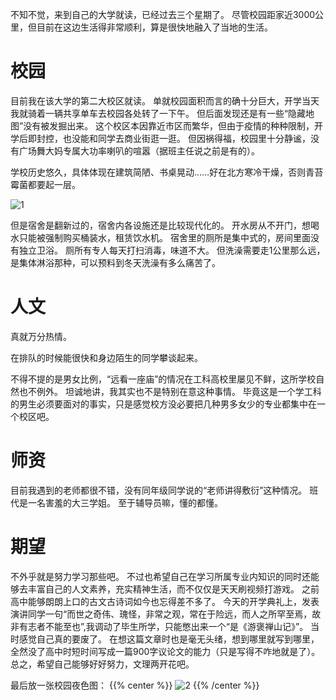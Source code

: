 
不知不觉，来到自己的大学就读，已经过去三个星期了。
尽管校园距家近3000公里，但目前在这边生活得非常顺利，算是很快地融入了当地的生活。

# 校园 
目前我在该大学的第二大校区就读。
单就校园面积而言的确十分巨大，开学当天我就骑着一辆共享单车去校园各处转了一下午。
但后面发现还是有一些“隐藏地图”没有被发掘出来。
这个校区本因靠近市区而繁华，但由于疫情的种种限制，开学后即封控，也没能和同学去商业街逛一逛。
但因祸得福，校园里十分静谧，没有广场舞大妈专属大功率喇叭的喧嚣（据班主任说之前是有的）。

学校历史悠久，具体体现在建筑简陋、书桌晃动……好在北方寒冷干燥，否则青苔霉菌都要起一层。

![1](https://pic.imgdb.cn/item/6322e3ca16f2c2beb1fe5d18.jpg "教学楼")

但是宿舍是翻新过的，宿舍内各设施还是比较现代化的。
开水房从不开门，想喝水只能被强制购买桶装水，租赁饮水机。
宿舍里的厕所是集中式的，房间里面没有独立卫浴。
厕所有专人每天打扫消毒，味道不大。
但洗澡需要走1公里那么远，是集体淋浴那种，可以预料到冬天洗澡有多么痛苦了。

# 人文 
真就万分热情。

在排队的时候能很快和身边陌生的同学攀谈起来。

不得不提的是男女比例，“远看一座庙”的情况在工科高校里屡见不鲜，这所学校自然也不例外。
坦诚地讲，我其实也不是特别在意这种事情。
毕竟这是一个学工科的男生必须要面对的事实，只是感觉校方没必要把几种男多女少的专业都集中在一个校区吧。

# 师资 
目前我遇到的老师都很不错，没有同年级同学说的“老师讲得敷衍”这种情况。
班代是一名害羞的大三学姐。
至于辅导员嘛，懂的都懂。

# 期望 
不外乎就是努力学习那些吧。
不过也希望自己在学习所属专业内知识的同时还能够去丰富自己的人文素养，充实精神生活，而不仅仅是天天刷视频打游戏。
之前高中能够朗朗上口的古文古诗词如今也忘得差不多了。
今天的开学典礼上，发表演讲同学一句“而世之奇伟、瑰怪，非常之观，常在于险远，而人之所罕至焉，故非有志者不能至也”,我调动了毕生所学，只能憋出来一个“是《游褒禅山记》”。
当时感觉自己真的要废了。
在想这篇文章时也是毫无头绪，想到哪里就写到哪里，全然没了高中时短时间写成一篇900字议论文的能力（只是写得不咋地就是了）。
总之，希望自己能够好好努力，文理两开花吧。


最后放一张校园夜色图：
{{% center %}}
![2](https://pic.imgdb.cn/item/6322e3ee16f2c2beb1fe966e.jpg "美丽的夜色")
{{% /center %}}
